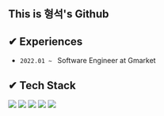 ## This is 형석's Github

## ✔ Experiences
- `2022.01 ~ ` Software Engineer at Gmarket

## ✔ Tech Stack
<img src="https://img.shields.io/badge/Python-3776AB?style=flat&logo=Python&logoColor=white"/> <img src="https://img.shields.io/badge/java-276DC3?style=flat&logo=java&logoColor=white"/> 
 <img src="https://img.shields.io/badge/JavaScript-%23EE4C2C.svg?style=flat&logo=JavaScript&logoColor=white"/> <img src="https://img.shields.io/badge/Spring-red?style=flat&logo=Spring&logoColor=white"/> <img src = "https://img.shields.io/badge/Node.js-%43B02A?style=flat&logo=Node.js&logoColor=white"/>
